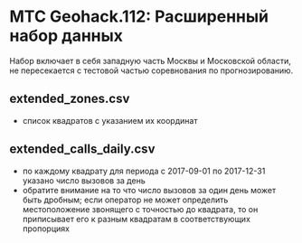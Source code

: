 МТС Geohack.112: Расширенный набор данных
=========================================

Набор включает в себя западную часть Москвы и Московской области, не пересекается с тестовой частью соревнования по прогнозированию.

## extended_zones.csv
- список квадратов с указанием их координат

## extended_calls_daily.csv
- по каждому квадрату для периода с 2017-09-01 по 2017-12-31 указано число вызовов за день
- обратите внимание на то что число вызовов за один день может быть дробным; если оператор не может определить местоположение звонящего с точностью до квадрата, то он приписывает его к разным квадратам в соответствующих пропорциях 

